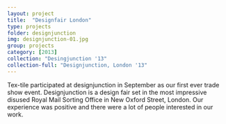 ```yaml
---
layout: project
title:  "Designfair London"
type: projects
folder: designjunction
img: designjunction-01.jpg
group: projects
category: [2013]
collection: "Desingjunction '13"
collection-full: "Designjunction, London '13" 
---
```


Tex-tile participated at designjunction in September as our first ever trade show event. Designjunction is a design fair set in the most impressive disused Royal Mail Sorting Office in New Oxford Street, London. Our experience was positive and there were a lot of people interested in our work.
